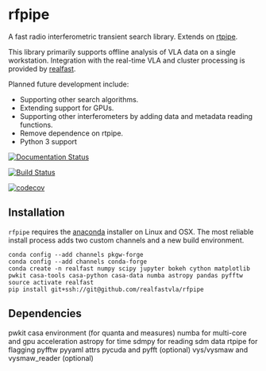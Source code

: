 # rfpipe

A fast radio interferometric transient search library. Extends on [rtpipe](http://github.com/caseyjlaw/rtpipe).

This library primarily supports offline analysis of VLA data on a single workstation. Integration with the real-time VLA and cluster processing is provided by [realfast](http://github.com/realfastvla/realfast).

Planned future development include:
- Supporting other search algorithms.
- Extending support for GPUs.
- Supporting other interferometers by adding data and metadata reading functions.
- Remove dependence on rtpipe.
- Python 3 support

[![Documentation Status](https://readthedocs.org/projects/rfpipe/badge/?version=latest)](http://rfpipe.readthedocs.io/en/latest/?badge=latest)

[![Build Status](https://travis-ci.org/realfastvla/rfpipe.svg?branch=master)](https://travis-ci.org/realfastvla/rfpipe)

[![codecov](https://codecov.io/gh/realfastvla/rfpipe/branch/master/graph/badge.svg)](https://codecov.io/gh/realfastvla/rfpipe)

## Installation

`rfpipe` requires the [anaconda](http://anaconda.com) installer on Linux and OSX. The most reliable install process adds two custom channels and a new build environment.

```
conda config --add channels pkgw-forge
conda config --add channels conda-forge
conda create -n realfast numpy scipy jupyter bokeh cython matplotlib pwkit casa-tools casa-python casa-data numba astropy pandas pyfftw
source activate realfast
pip install git+ssh://git@github.com/realfastvla/rfpipe
```

## Dependencies

pwkit casa environment (for quanta and measures)
numba for multi-core and gpu acceleration
astropy for time
sdmpy for reading sdm data
rtpipe for flagging
pyfftw
pyyaml
attrs
pycuda and pyfft (optional)
vys/vysmaw and vysmaw_reader (optional)

